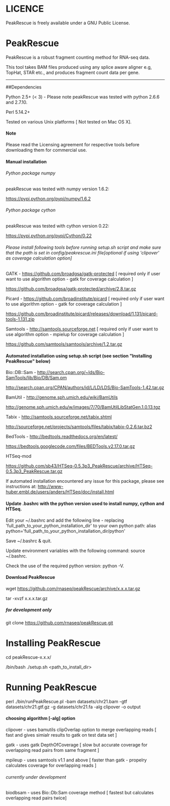 LICENCE
=======

PeakRescue is freely available under a GNU Public License.

PeakRescue
===========

PeakRescue is a robust fragment counting method for RNA-seq data.

This tool takes BAM files produced using any splice aware aligner e.g, TopHat, STAR etc., and  produces fragment count data per gene. 

---

##Dependencies

Python 2.5+ (< 3) - Please note peakRescue was tested with python 2.6.6 and 2.7.10.

Perl 5.14.2+

Tested on various Unix platforms [ Not tested on Mac OS X].

#### Note

Please read the Licensing agreement for respective tools before downloading them for commercial use.

#### Manual installation

###### Python package numpy

peakRescue was tested with numpy version 1.6.2:

https://pypi.python.org/pypi/numpy/1.6.2

###### Python package cython 

peakRescue was tested with cython version 0.22:

https://pypi.python.org/pypi/Cython/0.22

###### Please install following tools before running setup.sh script and make sure that the path is set in config/peakrescue.ini file[optional if using 'clipover' as coverage calculation option]

GATK - https://github.com/broadgsa/gatk-protected [ required only if user want to use algorithm option - gatk for coverage calculation ] 

https://github.com/broadgsa/gatk-protected/archive/2.8.tar.gz

Picard - https://github.com/broadinstitute/picard [ required only if user want to use algorithm option - gatk for coverage calculation ] 

https://github.com/broadinstitute/picard/releases/download/1.131/picard-tools-1.131.zip

Samtools - http://samtools.sourceforge.net [ required only if user want to use algorithm option - mpielup for coverage calculation ]

https://github.com/samtools/samtools/archive/1.2.tar.gz

#### Automated installation using setup.sh script (see section "Installing PeakRescue" below)

Bio::DB::Sam - http://search.cpan.org/~lds/Bio-SamTools/lib/Bio/DB/Sam.pm 

http://search.cpan.org/CPAN/authors/id/L/LD/LDS/Bio-SamTools-1.42.tar.gz

BamUtil - http://genome.sph.umich.edu/wiki/BamUtils 

http://genome.sph.umich.edu/w/images/7/70/BamUtilLibStatGen.1.0.13.tgz

Tabix - http://samtools.sourceforge.net/tabix.shtml 

http://sourceforge.net/projects/samtools/files/tabix/tabix-0.2.6.tar.bz2

BedTools - http://bedtools.readthedocs.org/en/latest/

https://bedtools.googlecode.com/files/BEDTools.v2.17.0.tar.gz

HTSeq-mod 

https://github.com/sb43/HTSeq-0.5.3p3_PeakRescue/archive/HTSeq-0.5.3p3_PeakRescue.tar.gz

If automated installation encountered any issue for this package, please see instructions at: http://www-huber.embl.de/users/anders/HTSeq/doc/install.html

#### Update .bashrc with the python version used to install numpy, cython and HTSeq.

Edit your ~/.bashrc and add the following line - replacing 'full_path_to_your_python_installation_dir' to your own python path: alias python='full_path_to_your_python_installation_dir/python'

Save ~/.bashrc & quit.

Update environment variables with the following command: source ~/.bashrc. 

Check the use of the required python version: python -V.

#### Download PeakRescue

wget https://github.com/rnaseq/peakRescue/archive/x.x.x.tar.gz

tar -xvzf x.x.x.tar.gz

##### for development only 

git clone https://github.com/rnaseq/peakRescue.git

# Installing PeakRescue

cd peakRescue-x.x.x/

/bin/bash ./setup.sh  \<path_to_install_dir\>

# Running PeakRescue

perl ./bin/runPeakRescue.pl -bam datasets/chr21.bam -gtf datasets/chr21.gtf.gz -g datasets/chr21.fa -alg clipover -o output

#### choosing algorithm [-alg] option

clipover - uses bamutils clipOverlap option to merge overlapping reads [ fast and gives simialr results to gatk on test data set ]

gatk - uses gatk DepthOfCoverage [ slow but accurate coverage for overlapping read pairs from same fragment ]

mpileup - uses samtools v1.1 and above [ faster than gatk - propelry calculates coverage for overlapping reads ]

###### currently under development 

biodbsam - uses Bio::Db:Sam coverage method [ fastest but calculates overlapping read pairs twice] 

